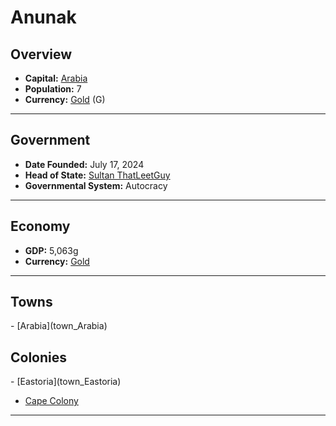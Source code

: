 <!--UNDEDITED FILE, remove this entire line if this file has been edited!-->
# <!--NAME-->Anunak<!--NAME-->

## Overview

- **Capital:** <!--CAPITAL_LINK-->[Arabia](Arabia_town)<!--CAPITAL_LINK-->
- **Population:** <!--POPULATION-->7<!--POPULATION-->
- **Currency:** <!--CURRENCY_LINK-->[Gold](Gold_currency)<!--CURRENCY_LINK--> (<!--CURRENCY_ABV-->G<!--CURRENCY_ABV-->)

---

## Government

- **Date Founded:** <!--FOUNDED-->July 17, 2024<!--FOUNDED-->
- **Head of State:** <!--LEADER_TITLE_LINK-->[Sultan ThatLeetGuy](ThatLeetGuy_user)<!--LEADER_TITLE_LINK-->
- **Governmental System:** <!--GOVERNMENT-->Autocracy<!--GOVERNMENT-->

---

## Economy

- **GDP:** <!--GDP-->5,063g<!--GDP-->
- **Currency:** <!--CURRENCY_LINK-->[Gold](Gold_currency)<!--CURRENCY_LINK-->

---

## Towns

<!--TOWNS-->- [Arabia](town_Arabia)<!--TOWNS-->

## Colonies

<!--COLONIES-->- [Eastoria](town_Eastoria)
- [Cape Colony](town_Cape_Colony)<!--COLONIES-->

---